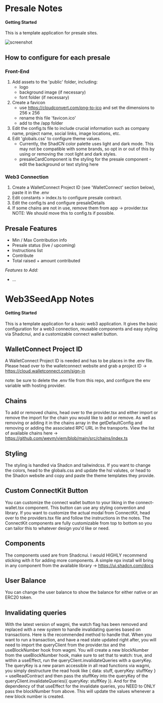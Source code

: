 # Presale Notes
#### Getting Started 

This is a template application for presale sites. 

![screenshot](https://github.com/tokenize-me/presale-seed-app/assets/78001767/76f46c44-0a0c-47d1-ac57-ea044de7e07f)

## How to configure for each presale
### Front-End
1. Add assets to the 'public' folder, including: 
    - logo
    - background image (if necessary)
    - font folder (if necessary)
2. Create a favicon
    - use https://cloudconvert.com/png-to-ico and set the dimensions to 256 x 256
    - rename this file 'favicon.ico'
    - add to the /app folder
3. Edit the config.ts file to include crucial information such as company name, project name, social links, image locations, etc. 
4. Edit 'globals.css' to configure theme values. 
    - Currently, the ShadCN color palette uses light and dark mode. This may not be compatible with some brands, so opt in or out of this by using or removing the :root light and dark styles. 
    - presaleCardComponent is the styling for the presale component - edit the background or text styling here

### Web3 Connection
1. Create a WalletConnect Project ID (see 'WalletConnect' section below), paste it in the .env
2. Edit constants > index.ts to configure presale contract.
3. Edit the config.ts and configure presaleDetails
4. If some chains are not in use, remove them from app -> provider.tsx
    NOTE: We should move this to config.ts if possible. 


## Presale Features
- Min / Max Contribution info
- Presale status (live / upcoming)
- Instructions list
- Contribute
- Total raised + amount contributed

*Features to Add:*
- ...

# Web3SeedApp Notes
#### Getting Started

This is a template application for a basic web3 application. It gives the basic configuration for a web3 connection, reusable components and easy styling via Shadcnui, and a customizable connect wallet button.

## WalletConnect Project ID

A WalletConnect Project ID is needed and has to be places in the .env file. Please head over to the walletconnect website and grab a project ID -> https://cloud.walletconnect.com/sign-in

note: be sure to delete the .env file from this repo, and configure the env variable with hosting provider. 

## Chains

To add or removed chains, head over to the provider.tsx and either import or remove the import for the chain you would like to add or remove. As well as removing or adding it in the chains array in the getDefaultConfig and removing or adding the associated RPC URL in the transports. View the list of available chains here ->
https://github.com/wevm/viem/blob/main/src/chains/index.ts

## Styling

The styling is handled via Shadcn and tailwindcss. If you want to change the colors, head to the globals.css and update the hsl valutes, or head to the Shadcn website and copy and paste the theme templates they provide.

## Custom ConnectKit Button

You can customize the connect wallet button to your liking in the connect-wallet.tsx component. This button can use any styling convention and library. If you want to customize the actual modal from ConnectKit, head over to the providers.tsx file and follow the instructions in the notes. The ConnectKit components are fully customizable from top to bottom so you can tailor this to whatever design you'd like or need.

## Components

The components used are from Shadcnui. I would HIGHLY recommend sticking with it for adding more components. A simple npx install will bring in any component from the available library -> https://ui.shadcn.com/docs

## User Balance

You can change the user balance to show the balance for either native or an ERC20 token.

## Invalidating queries

With the latest version of wagmi, the watch flag has been removed and replaced with a new system to handle invalidating queries based on transactions. Here is the recommended method to handle that. When you want to run a transaction, and have a read state updated right after, you will need to import the queryClient from the provider.tsx and the useBlockNumber hook from wagmi. You will create a new blockNumber from the useBlockNumber hook, make sure to set that to watch: true, and within a useEffect, run the queryClient.invalidateQueries with a queryKey. The queryKey is a new param accessible in all read functions via wagmi, you simply destructure the read hook like { data: stuff, queryKey: stuffKey } = useReadContract and then pass the stuffKey into the queryKey of the queryClient.invalidateQueries({ queryKey: stuffKey }). And for the dependency of that useEffect for the invalidate queries, you NEED to ONLY pass the blockNumber from above. This will update the values whenever a new block number is created.
